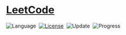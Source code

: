 # [LeetCode](https://leetcode.com/problemset/all/)

![Language](https://img.shields.io/badge/language-Python%20%2F%20Modern%20C++-orange.svg)&nbsp;
[![License](https://img.shields.io/badge/license-MIT-blue.svg)](./LICENSE.md)&nbsp;
![Update](https://img.shields.io/badge/update-daily-green.svg)&nbsp;
![Progress](https://img.shields.io/badge/progress-3213%20%2F%203213-ff69b4.svg)&nbsp;
